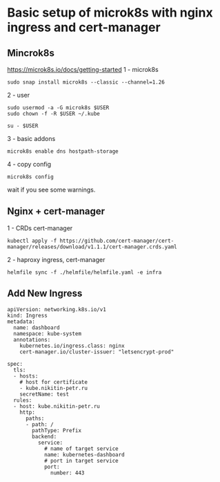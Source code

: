 # Basic setup of microk8s with nginx ingress and cert-manager

## Mincrok8s

<https://microk8s.io/docs/getting-started>
1 - microk8s

```
sudo snap install microk8s --classic --channel=1.26
```

2 - user

```
sudo usermod -a -G microk8s $USER
sudo chown -f -R $USER ~/.kube

su - $USER
```

3 - basic addons

```
microk8s enable dns hostpath-storage
```

4 - copy config

```
microk8s config
```

wait if you see some warnings.

## Nginx + cert-manager

1 - CRDs cert-manager

```
kubectl apply -f https://github.com/cert-manager/cert-manager/releases/download/v1.1.1/cert-manager.crds.yaml
```

2 - haproxy ingress, cert-manager

```
helmfile sync -f ./helmfile/helmfile.yaml -e infra
```

## Add New Ingress

```
apiVersion: networking.k8s.io/v1
kind: Ingress
metadata:
  name: dashboard
  namespace: kube-system
  annotations:
    kubernetes.io/ingress.class: nginx    
    cert-manager.io/cluster-issuer: "letsencrypt-prod"

spec:
  tls:
  - hosts:
    # host for certificate
    - kube.nikitin-petr.ru
    secretName: test
  rules:
  - host: kube.nikitin-petr.ru
    http:
      paths:
      - path: /
        pathType: Prefix
        backend:
          service:
            # name of target service
            name: kubernetes-dashboard
            # port in target service
            port:
              number: 443

```
